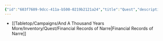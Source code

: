 ```yaml
---
{"id":"603f7609-9dcc-411a-b500-0219b2121a24","title":"Quest","description":"Inventory - Quest","publish":true,"date_created":"Friday, April 19th 2024, 4:10:55 pm","date_modified":"Friday, April 26th 2024, 11:23:03 pm","editing_lock":true,"live_preview":true,"cssclasses":["mado-heading","index-page","hide-date"],"path":"Tabletop/Campaigns/And A Thousand Years More/Inventory/Quest/index.md","permalink":"/tabletop/campaigns/and-a-thousand-years-more/inventory/quest/index/","PassFrontmatter":true}
---
```



- [[Tabletop/Campaigns/And A Thousand Years More/Inventory/Quest/Financial Records of Narre\|Financial Records of Narre]]

